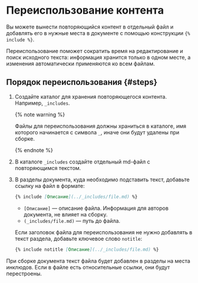 # Переиспользование контента

Вы можете вынести повторяющийся контент в отдельный файл и добавлять его в нужные места в документе с помощью конструкции `{% include %}`.

Переиспользование поможет сократить время на редактирование и поиск исходного текста: информация хранится только в одном месте, а изменения автоматически применяются ко всем файлам.

## Порядок переиспользования {#steps}

1. Создайте каталог для хранения повторяющегося контента. Например, `_includes`.

   {% note warning %}

   Файлы для переиспользования должны храниться в каталоге, имя которого начинается с символа `_`, иначе они будут удалены при сборке.

   {% endnote %}

1. В каталоге `_includes` создайте  отдельный md-файл с повторяющимся текстом.

1. В разделы документа, куда необходимо подставить текст, добавьте ссылку на файл в формате:

   ```markdown
   {% include [Описание](../_includes/file.md) %}
   ```

    * `[Описание]` — описание файла. Информация для авторов документа, не влияет на сборку.
    * `(_includes/file.md)` — путь до файла.

    Если заголовок файла для переиспользования не нужно добавлять в текст раздела, добавьте ключевое слово `notitle`:

    ```markdown
    {% include notitle [Описание](../_includes/file.md) %}
    ```

При сборке документа текст файла будет добавлен в разделы на места инклюдов. Если в файле есть относительные ссылки, они будут перестроены.
